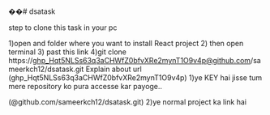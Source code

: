 ��#   d s a t a s k 

step to clone this task in your pc

1)open and folder where you want to install React project
2) then open terminal
3) past this link
4)git clone https://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@github.com/sameerkch12/dsatask.git
 
Explain about url
(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)
1)ye KEY hai jisse tum mere repository ko pura accesse kar payoge..

(@github.com/sameerkch12/dsatask.git)
2)ye normal project ka link hai
